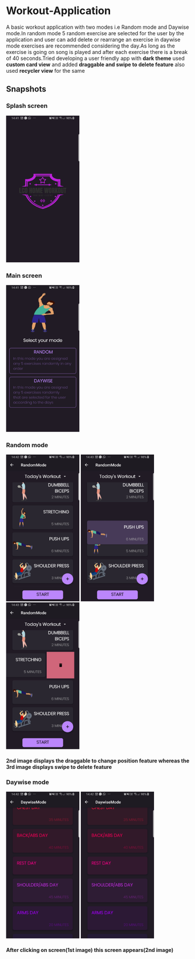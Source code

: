 # Workout-Application

A basic workout application with two modes i.e Random mode and Daywise mode.In random mode 5 random exercise are selected for the user by the application and user can add delete or rearrange an exercise in daywise mode exercises are recommended considering the day.As long as the exercise is going on song is played and after each exercise there is a break of 40 seconds.Tried developing a user friendly app with
<b>dark theme</b> used <b>custom card view</b> and added <b>draggable and swipe to delete feature</b> also used <b>recycler view</b> for the same

## Snapshots

### Splash screen
<img src="Images/Screenshot_20200505-144138.jpg" width="200" height="400" >


### Main screen
<img src="Images/Screenshot_20200505-144147.jpg" width="200" height="400" >


### Random mode
<img src="Images/Screenshot_20200505-144234.jpg" width="200" height="400" >  <img src="Images/Screenshot_20200505-144306.jpg" width="200" height="400" >  <img src="Images/Screenshot_20200505-144322.jpg" width="200" height="400" >

#### 2nd image displays the draggable to change position feature whereas the 3rd image displays swipe to delete feature




### Daywise mode
<img src="Images/Screenshot_20200505-144218.jpg" width="200" height="400" > <img src="Images/Screenshot_20200505-144218.jpg" width="200" height="400" >

#### After clicking on screen(1st image) this screen appears(2nd image)
